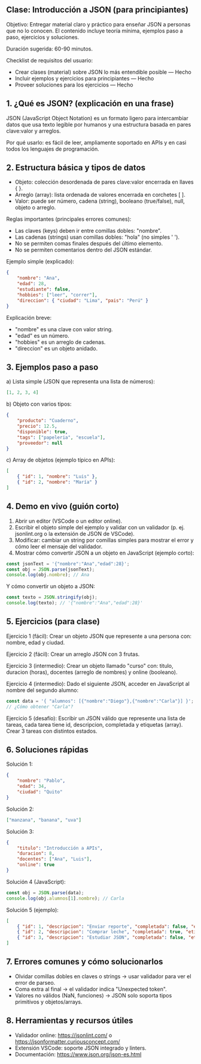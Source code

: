 ## Clase: Introducción a JSON (para principiantes)

Objetivo: Entregar material claro y práctico para enseñar JSON a personas que no lo conocen. El contenido incluye teoría mínima, ejemplos paso a paso, ejercicios y soluciones.

Duración sugerida: 60-90 minutos.

Checklist de requisitos del usuario:

- Crear clases (material) sobre JSON lo más entendible posible — Hecho
- Incluir ejemplos y ejercicios para principiantes — Hecho
- Proveer soluciones para los ejercicios — Hecho

## 1. ¿Qué es JSON? (explicación en una frase)

JSON (JavaScript Object Notation) es un formato ligero para intercambiar datos que usa texto legible por humanos y una estructura basada en pares clave:valor y arreglos.

Por qué usarlo: es fácil de leer, ampliamente soportado en APIs y en casi todos los lenguajes de programación.

## 2. Estructura básica y tipos de datos

- Objeto: colección desordenada de pares clave:valor encerrada en llaves { }.
- Arreglo (array): lista ordenada de valores encerrada en corchetes [ ].
- Valor: puede ser número, cadena (string), booleano (true/false), null, objeto o arreglo.

Reglas importantes (principales errores comunes):

- Las claves (keys) deben ir entre comillas dobles: "nombre".
- Las cadenas (strings) usan comillas dobles: "hola" (no simples ' ').
- No se permiten comas finales después del último elemento.
- No se permiten comentarios dentro del JSON estándar.

Ejemplo simple (explicado):

```json
{
	"nombre": "Ana",
	"edad": 28,
	"estudiante": false,
	"hobbies": ["leer", "correr"],
	"direccion": { "ciudad": "Lima", "pais": "Perú" }
}
```

Explicación breve:

- "nombre" es una clave con valor string.
- "edad" es un número.
- "hobbies" es un arreglo de cadenas.
- "direccion" es un objeto anidado.

## 3. Ejemplos paso a paso

a) Lista simple (JSON que representa una lista de números):

```json
[1, 2, 3, 4]
```

b) Objeto con varios tipos:

```json
{
	"producto": "Cuaderno",
	"precio": 12.5,
	"disponible": true,
	"tags": ["papeleria", "escuela"],
	"proveedor": null
}
```

c) Array de objetos (ejemplo típico en APIs):

```json
[
	{ "id": 1, "nombre": "Luis" },
	{ "id": 2, "nombre": "María" }
]
```

## 4. Demo en vivo (guión corto)

1. Abrir un editor (VSCode o un editor online).
2. Escribir el objeto simple del ejemplo y validar con un validador (p. ej. jsonlint.org o la extensión de JSON de VSCode).
3. Modificar: cambiar un string por comillas simples para mostrar el error y cómo leer el mensaje del validador.
4. Mostrar cómo convertir JSON a un objeto en JavaScript (ejemplo corto):

```js
const jsonText = '{"nombre":"Ana","edad":28}';
const obj = JSON.parse(jsonText);
console.log(obj.nombre); // Ana
```

Y cómo convertir un objeto a JSON:

```js
const texto = JSON.stringify(obj);
console.log(texto); // '{"nombre":"Ana","edad":28}'
```

## 5. Ejercicios (para clase)

Ejercicio 1 (fácil): Crear un objeto JSON que represente a una persona con: nombre, edad y ciudad.

Ejercicio 2 (fácil): Crear un arreglo JSON con 3 frutas.

Ejercicio 3 (intermedio): Crear un objeto llamado "curso" con: titulo, duracion (horas), docentes (arreglo de nombres) y online (booleano).

Ejercicio 4 (intermedio): Dado el siguiente JSON, acceder en JavaScript al nombre del segundo alumno:

```js
const data = '{ "alumnos": [{"nombre":"Diego"},{"nombre":"Carla"}] }';
// ¿Cómo obtener "Carla"?
```

Ejercicio 5 (desafío): Escribir un JSON válido que represente una lista de tareas, cada tarea tiene id, descripcion, completada y etiquetas (array). Crear 3 tareas con distintos estados.

## 6. Soluciones rápidas

Solución 1:

```json
{
	"nombre": "Pablo",
	"edad": 34,
	"ciudad": "Quito"
}
```

Solución 2:

```json
["manzana", "banana", "uva"]
```

Solución 3:

```json
{
	"titulo": "Introducción a APIs",
	"duracion": 8,
	"docentes": ["Ana", "Luis"],
	"online": true
}
```

Solución 4 (JavaScript):

```js
const obj = JSON.parse(data);
console.log(obj.alumnos[1].nombre); // Carla
```

Solución 5 (ejemplo):

```json
[
	{ "id": 1, "descripcion": "Enviar reporte", "completada": false, "etiquetas": ["trabajo"] },
	{ "id": 2, "descripcion": "Comprar leche", "completada": true, "etiquetas": ["hogar"] },
	{ "id": 3, "descripcion": "Estudiar JSON", "completada": false, "etiquetas": ["aprendizaje", "programacion"] }
]
```

## 7. Errores comunes y cómo solucionarlos

- Olvidar comillas dobles en claves o strings -> usar validador para ver el error de parseo.
- Coma extra al final -> el validador indica "Unexpected token".
- Valores no válidos (NaN, funciones) -> JSON solo soporta tipos primitivos y objetos/arrays.

## 8. Herramientas y recursos útiles

- Validador online: https://jsonlint.com/ o https://jsonformatter.curiousconcept.com/
- Extensión VSCode: soporte JSON integrado y linters.
- Documentación: https://www.json.org/json-es.html
